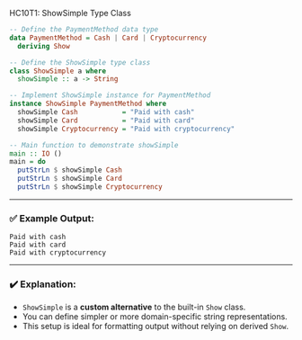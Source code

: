 HC10T1: ShowSimple Type Class

```haskell
-- Define the PaymentMethod data type
data PaymentMethod = Cash | Card | Cryptocurrency
  deriving Show

-- Define the ShowSimple type class
class ShowSimple a where
  showSimple :: a -> String

-- Implement ShowSimple instance for PaymentMethod
instance ShowSimple PaymentMethod where
  showSimple Cash           = "Paid with cash"
  showSimple Card           = "Paid with card"
  showSimple Cryptocurrency = "Paid with cryptocurrency"

-- Main function to demonstrate showSimple
main :: IO ()
main = do
  putStrLn $ showSimple Cash
  putStrLn $ showSimple Card
  putStrLn $ showSimple Cryptocurrency
```

---

### ✅ Example Output:

```
Paid with cash
Paid with card
Paid with cryptocurrency
```

---

### ✔️ Explanation:

* `ShowSimple` is a **custom alternative** to the built-in `Show` class.
* You can define simpler or more domain-specific string representations.
* This setup is ideal for formatting output without relying on derived `Show`.
